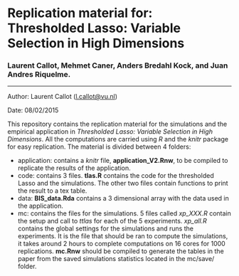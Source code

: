 # Replication material for: Thresholded Lasso: Variable Selection in High Dimensions
### Laurent Callot, Mehmet Caner, Anders Bredahl Kock, and Juan Andres Riquelme.


---

Author: Laurent Callot (l.callot@vu.nl)

Date: 08/02/2015


This repository contains the replication material for the simulations and the empirical application in _Thresholded Lasso: Variable Selection in High Dimensions_. All the computations are carried using *R* and the *knitr* package for easy replication. The material is divided between 4 folders:

 - application: contains a *knitr* file, **application_V2.Rnw**, to be compiled to replicate the results of the application. 
 - code: contains 3 files. **tlas.R** contains the code for the thresholded Lasso and the simulations. The other two files contain functions to print the result to a tex table. 
 - data: **BIS\_data.Rda** contains a 3 dimensional array with the data used in the application. 
 - mc: contains the files for the simulations. 5 files called *xp_XXX.R* contain the setup and call to *ttlas* for each of the 5 experiments. *xp_all.R* contains the global settings for the simulations and runs the experiments. It is the file that should be ran to compute the simulations, it takes around 2 hours to complete computations on 16 cores for 1000 replications. **mc.Rnw** should be compiled to generate the tables in the paper from the saved simulations statistics located in the mc/save/ folder. 